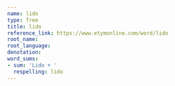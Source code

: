 ```yaml
---
name: lido
type: free
title: lido
reference_link: https://www.etymonline.com/word/lido
root_name: 
root_language: 
denotation: 
word_sums:
- sum: 'Lido + '
  respelling: lido
---
```

